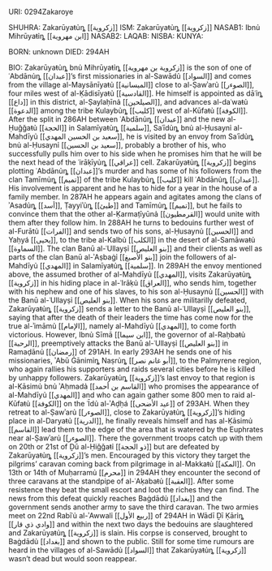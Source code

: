URI: 0294Zakaroye

SHUHRA: Zakarūyaŧủȵ [[زكروية]]
ISM: Zakarūyaŧủȵ [[زكروية]]
NASAB1: Ibnủ Mihrūyaŧỉȵ [[ابن مهروية]]
NASAB2:
LAQAB:
NISBA:
KUNYA:

BORN: unknown
DIED: 294AH

BIO: Zakarūyaŧủȵ bnủ Mihrūyaŧỉȵ [[زكروية بن مهروية]] is the son of one of ʿAbdānủȵ [[عبدان]]’s first missionaries in al-Sawādủ [[السواد]] and comes from the village al-Maysānīyaŧủ [[الميسانية]] close to al-Ṣawʾarủ [[الصوءر]], four miles west of al-Ḳādisīyaŧủ [[القادسية]]. He himself is appointed as dāʿỉȵ [[داع]] in this district, al-Ṣaylaḥīnả [[الصيلحين]], and advances al-daʿwaŧủ [[الدعوة]] among the tribe Kulaybủȵ [[كليب]] west of al-Kūfaŧủ [[الكوفة]]. After the split in 286AH between ʿAbdānủȵ [[عبدان]] and the new al-Ḥuǧǧaŧủ [[الحجة]] in Salamīyaŧủȵ [[سلمية]], Saʿīdủȵ bnủ al-Ḥusaynỉ al-Mahdīyủ [[سعيد بن الحسين المهدي]], he is visited by an envoy from Saʿīdủȵ bnủ al-Ḥusaynỉ [[سعيد بن الحسين]], probably a brother of his, who successfully pulls him over to his side when he promises him that he will be the next head of the ʿirāḳīyủȵ [[عراقي]] cell. Zakarūyaŧủȵ [[زكروية]] begins plotting ʿAbdānủȵ [[عبدان]]’s murder and has some of his followers from the clan Tamīmủȵ [[تميم]] of the tribe Kulaybủȵ [[كليب]] kill ʿAbdānủȵ [[عبدان]]. His involvement is apparent and he has to hide for a year in the house of a family member. In 287AH he appears again and agitates among the clans of ʾAsadủȵ [[أسد]], Ṭayyiʾủȵ [[طيئ]] and Tamīmủȵ [[تميم]], but he fails to convince them that the other al-Ḳarmaṭīyūnả [[القرمطيون]] would unite with them after they follow him. In 288AH he turns to bedouins further west of al-Furātủ [[الفرات]] and sends two of his sons, al-Ḥusaynủ [[الحسين]] and Yaḥyá [[يحيى]], to the tribe al-Kalbủ [[الكلب]] in the desert of al-Samāwaŧủ [[السماوة]]. The clan Banū al-ʿUllayṣỉ [[بنو العليص]] and their clients as well as parts of the clan Banū al-ʾAṣbaġỉ [[بنو الأصبغ]] join the followers of al-Mahdīyủ [[المهدي]] in Salamīyaŧủȵ [[سلمية]]. In 289AH the envoy mentioned above, the assumed brother of al-Mahdīyủ [[المهدي]], visits Zakarūyaŧủȵ [[زكروية]] in his hiding place in al-ʿIrāḳủ [[العراق]], who sends him, together with his nephew and one of his slaves, to his son al-Ḥusaynủ [[الحسين]] with the Banū al-ʿUllayṣỉ [[بنو العليص]]. When his sons are militarilly defeated, Zakarūyaŧủȵ [[زكروية]] sends a letter to the Banū al-ʿUllayṣỉ [[بنو العليص]], saying that after the death of their leaders the time has come now for the true al-ʾimāmủ [[الإمام]], namely al-Mahdīyủ [[المهدي]], to come forth victorious. However, Ibnủ Sīmā [[ابن سيما]], the governor of al-Raḥbaŧủ [[الرحبة]], preemptively attacks the Banū al-ʿUllayṣỉ [[بنو العليص]] in Ramaḍānủ [[رمضان]] of 291AH. In early 293AH he sends one of his missionaries, ʾAbū Ġānimỉȵ Naṣrủȵ [[أبو غانم نصر]], to the Palmyrene region, who again rallies his supporters and raids several cities before he is killed by unhappy followers. Zakarūyaŧủȵ [[زكروية]]’s last envoy to that region is al-Ḳāsimủ bnủ ʾAḥmadả [[القاسم بن أحمد]] who promises the appearance of al-Mahdīyủ [[المهدي]] and who can again gather some 800 men to raid al-Kūfaŧủ [[الكوفة]] on the ʿĪdủ al-ʾAḍḥá [[عيد الأضحى]] of 293AH. When they retreat to al-Ṣawʾarủ [[الصوءر]], close to Zakarūyaŧủȵ [[زكروية]]’s hiding place in al-Daryaŧủ [[الدرية]], he finally reveals himself and has al-Ḳāsimủ [[القاسم]] lead them to the edge of the area that is watered by the Euphrates near al-Ṣawʾarủ [[الصوءر]]. There the government troops catch up with them on 20th or 21st of Ḏū al-Ḥiǧǧaŧỉ [[ذو الحجة]] but are defeated by Zakarūyaŧủȵ [[زكروية]]’s men. Encouraged by this victory they target the pilgrims’ caravan coming back from pilgrimage in al-Makkaŧủ [[المكة]]. On 13th or 14th of Muḥarramủ [[محرم]] in 294AH they encounter the second of three caravans at the standpipe of al-ʿAḳabaŧủ [[العقبة]]. After some resistence they beat the small escort and loot the riches they can find. The news from this defeat quickly reaches Baġdādủ [[بغداد]] and the government sends another army to save the third caravan. The two armies meet on 22nd Rabīʿủ al-ʾAwwalỉ [[ربيع الأول]] of 294AH in Wādī Ḏī Ḳārỉȵ [[وادي ذي قار]] and within the next two days the bedouins are slaughtered and Zakarūyaŧủȵ [[زكروية]] is slain. His corpse is conserved, brought to Baġdādủ [[بغداد]] and shown to the public. Still for some time rumours are heard in the villages of al-Sawādủ [[السواد]] that Zakarūyaŧủȵ [[زكروية]] wasn’t dead but would soon reappear.

